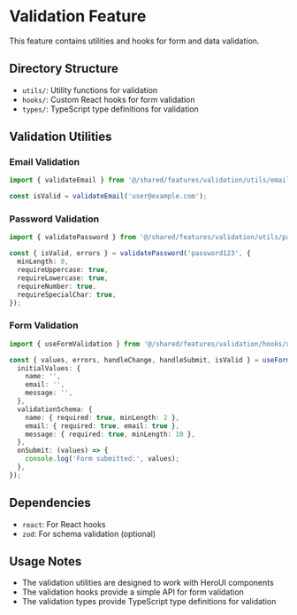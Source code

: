 # Validation Feature

This feature contains utilities and hooks for form and data validation.

## Directory Structure

- `utils/`: Utility functions for validation
- `hooks/`: Custom React hooks for form validation
- `types/`: TypeScript type definitions for validation

## Validation Utilities

### Email Validation

```typescript
import { validateEmail } from '@/shared/features/validation/utils/email';

const isValid = validateEmail('user@example.com');
```

### Password Validation

```typescript
import { validatePassword } from '@/shared/features/validation/utils/password';

const { isValid, errors } = validatePassword('password123', {
  minLength: 8,
  requireUppercase: true,
  requireLowercase: true,
  requireNumber: true,
  requireSpecialChar: true,
});
```

### Form Validation

```typescript
import { useFormValidation } from '@/shared/features/validation/hooks/useFormValidation';

const { values, errors, handleChange, handleSubmit, isValid } = useFormValidation({
  initialValues: {
    name: '',
    email: '',
    message: '',
  },
  validationSchema: {
    name: { required: true, minLength: 2 },
    email: { required: true, email: true },
    message: { required: true, minLength: 10 },
  },
  onSubmit: (values) => {
    console.log('Form submitted:', values);
  },
});
```

## Dependencies

- `react`: For React hooks
- `zod`: For schema validation (optional)

## Usage Notes

- The validation utilities are designed to work with HeroUI components
- The validation hooks provide a simple API for form validation
- The validation types provide TypeScript type definitions for validation 